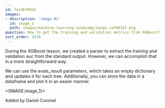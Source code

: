 ```yaml
---
id: 7ec4b76943
images:
- description: 'image #1'
  id: image_1
  path: images/machine-learning-zoomcamp/image_ca7081bf.png
question: How to get the training and validation metrics from XGBoost?
sort_order: 2410
---
```


During the XGBoost lesson, we created a parser to extract the training and validation auc from the standard output. However, we can accomplish that in a more straightforward way.

We can use the evals_result  parameters, which takes an empty dictionary and updates it for each tree. Additionally, you can store the data in a dataframe and plot it in an easier manner.

<{IMAGE:image_1}>

Added by Daniel Coronel

